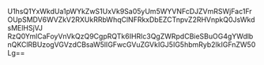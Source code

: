 U1hsQ1YxWkdUa1pWYkZwS1UxVk9Sa05yUm5WYVNFcDJZVmRSWjFac1FrOUpSMDV6WVZkV2RXUkRRbWhqClNFRkxDbEZCTnpvZ2RHVnpkQ0JsWkdsMElHSjVJ
RzQ0YmlCaFoyVnVkQzQ9CgpRQTk6IHRlc3QgZWRpdCBieSBuOG4gYWdlbnQKClRBUzogVGVzdCBsaW5lIGFwcGVuZGVkIGJ5IG5hbmRyb2lkIGFnZW50Lg==